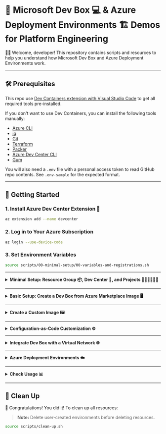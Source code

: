 # 🚀 Microsoft Dev Box 💻 & Azure Deployment Environments 🏗️ Demos for Platform Engineering

👋🏻 Welcome, developer! This repository contains scripts and resources to help you understand how Microsoft Dev Box and Azure Deployment Environments work.

---

## 🛠️ Prerequisites

This repo use [Dev Containers extension with Visual Studio Code](https://marketplace.visualstudio.com/items/?itemName=ms-vscode-remote.remote-containers) to get all required tools pre-installed.

If you don't want to use Dev Containers, you can install the following tools manually:

- [Azure CLI](https://learn.microsoft.com/en-us/cli/azure/install-azure-cli)
- [jq](https://stedolan.github.io/jq/)
- [Git](https://git-scm.com/)
- [Terraform](https://www.terraform.io/downloads.html)
- [Packer](https://developer.hashicorp.com/packer/downloads)
- [Azure Dev Center CLI](https://learn.microsoft.com/en-us/cli/azure/devcenter?view=azure-cli-latest)
- [Gum](https://github.com/charmbracelet/gum)

You will also need a `.env` file with a personal access token to read GitHub repo contents. See `.env-sample` for the expected format.

---

## 🚦 Getting Started

### 1. Install Azure Dev Center Extension 🧩

```bash
az extension add --name devcenter
```

### 2. Log in to Your Azure Subscription

```bash
az login --use-device-code
```

### 3. Set Environment Variables

```bash
source scripts/00-minimal-setup/00-variables-and-registrations.sh
```

---

<details>
<summary><strong>Minimal Setup: Resource Group 📦, Dev Center 🏢, and Projects 👷🏼‍♀️👷🏻‍♂️</strong></summary>

#### Create a Resource Group 📦

```bash
source scripts/00-minimal-setup/01-create-rg.sh
```

#### Create a Dev Center 🏢

```bash
source scripts/00-minimal-setup/02-create-dev-center.sh
```

#### Create Projects and Entra ID Groups

Create a Microsoft Entra ID Group for your developers:

```bash
source scripts/00-minimal-setup/03-create-entra-id-groups.sh
```

Create projects:

```bash
source scripts/00-minimal-setup/03-create-projects.sh
```

</details>

---

<details>
<summary><strong>Basic Setup: Create a Dev Box from Azure Marketplace Image 🖥️</strong></summary>

#### Create a Dev Box Definition 📦

```bash
source scripts/01-basic-devbox/01-create-dev-box-definition.sh
```

#### Create a Dev Box Pool

```bash
source scripts/01-basic-devbox/02-create-dev-box-pool.sh
```

#### Access the Developer Portal

Congrats 🎉! Access the [Developer Portal](https://devportal.microsoft.com) and create a new dev box using any user in the Devs group 👩🏼‍💻👨🏻‍💻.

</details>

---

<details>
<summary><strong>Create a Custom Image 🖼️</strong></summary>

### Option 1: Azure Image Builder

#### 1. Create a Gallery 🖼

```bash
source scripts/02-custom-devbox/image-builder/01-create-azure-compute-gallery.sh
```

#### 2. Create Image Definition ✏

```bash
source scripts/02-custom-devbox/image-builder/02-create-image-definition.sh
```

#### 3. Create Image Version 🏞️

Set up identity and custom role for Image Builder:

```bash
source scripts/02-custom-devbox/image-builder/03-create-azure-image-builder-identity-and-role.sh
```

Define your image template (e.g., `custom-images/win11-with-vscode.json`):

```bash
source scripts/02-custom-devbox/image-builder/04-create-an-image-template.sh
```

#### 4. Use the Custom Image

```bash
source scripts/02-custom-devbox/image-builder/05-create-dev-box-definition.sh
source scripts/02-custom-devbox/image-builder/06-create-dev-box-pool.sh
```

Access the [Developer Portal](https://devportal.microsoft.com) to create a dev box with your custom image.

---

### Option 2: Packer

1. [Install Packer](https://developer.hashicorp.com/packer/install?product_intent=packer).
2. Create a service principal:

```bash
SUBSCRIPTION_ID=$(az account show --query id -o tsv)
RESULT=$(az ad sp create-for-rbac --name hcp-packer --role Contributor --scopes /subscriptions/$SUBSCRIPTION_ID)
```

Set environment variables:

```bash
export ARM_CLIENT_SECRET=$(echo $RESULT | jq -r .password)
export ARM_CLIENT_ID=$(echo $RESULT | jq -r .appId)
export ARM_TENANT_ID=$(az account show --query tenantId -o tsv)
export ARM_SUBSCRIPTION_ID=$(az account show --query id -o tsv)
export ARM_RESOURCE_GROUP_NAME=$PACKER_GALLERY_RESOURCE_GROUP
```

> **IMPORTANT:** Update `variables.pkr.hcl` with your own values.

3. Create resources using Terraform:

```bash
source scripts/02-custom-devbox/packer/01-create-resources-using-tf.sh
```

4. Attach the gallery and create definitions/pools:

```bash
source scripts/02-custom-devbox/packer/02-assign-packer-gallery.sh
source scripts/02-custom-devbox/packer/03-create-dev-box-definitions-for-packer-images.sh
source scripts/02-custom-devbox/packer/04-create-dev-box-pool-with-packer-images.sh
```

Check the [Developer Portal](https://devportal.microsoft.com) for your new images.

</details>

---

<details>
<summary><strong>Configuration-as-Code Customization ⚙️</strong></summary>

You can use configuration-as-code (YAML) to customize dev boxes by installing software, configuring settings, and running scripts.

Platform admins define a Catalog of allowed tasks (YAML + script). Attach the `allowed-tasks` folder to the Dev Center:

```bash
source scripts/02-custom-devbox/customizations/00-attach-catalog-with-allowed-tasks.sh
```

Create a new dev box with customizations by uploading `devbox-customizations/workload.yaml` in the Developer Portal.

Installed example: Visual Studio Code

</details>

---

<details>
<summary><strong>Integrate Dev Box with a Virtual Network 🌐</strong></summary>

#### Create Network Connections 📞

```bash
source scripts/03-network-integration/01-create-vnet-and-network-connections.sh
```

#### Create a SQL Server VM in the VNet

```bash
source scripts/03-network-integration/02-create-vm-with-sql-server-in-that-vnet.sh
```

#### Create a Dev Box Pool 🖥️

```bash
source scripts/03-network-integration/03-create-dev-box-pool.sh
```

Go to the [Developer Portal](https://devportal.microsoft.com) and create a dev box 👩🏼‍💻.

</details>

---

<details>
<summary><strong>Azure Deployment Environments ☁️</strong></summary>

### Using ARM

An environment definition consists of:

- An ARM template (e.g., `azuredeploy.json`)
- A configuration file (`environment.yaml`)

See examples in the `catalog` folder.

```bash
source scripts/04-environments/01-create-a-catalog.sh
```

#### Define Environments with Bicep

```bash
az bicep build --file {bicep_file} --outfile {out_file}
# Example:
az bicep build --file catalog/ARMTemplates/tour-of-heroes-environment/main.bicep --outfile catalog/ARMTemplates/tour-of-heroes-environment/azuredeploy.json
```

#### ADE Extensibility Model

You can use Bicep, Terraform, or Pulumi templates. For Terraform, **do not create the resource group** in your files:

```terraform
variable "resource_group_name" {}

data "azurerm_resource_group" "rg" {
  name = var.resource_group_name
}
```

The resource group is created by Dev Center.

#### Check Deployment Logs

```bash
az devcenter dev environment list --project $PROJECT_FOR_ENVIRONMENTS --dev-center $DEV_CENTER_NAME
az devcenter dev environment show --environment-name $DEV_ENVIRONMENT_TYPE --project $PROJECT_FOR_ENVIRONMENTS --dev-center $DEV_CENTER_NAME
```

Get operation logs:

```bash
YOUR_ENVIRONMENT_NAME="direwolvescosmos"
OPERATION_ID=$(az devcenter dev environment list-operation \
  --environment-name $YOUR_ENVIRONMENT_NAME \
  --project $PROJECT_FOR_ENVIRONMENTS \
  --dev-center $DEV_CENTER_NAME \
  --query "[-1].operationId" -o tsv)

watch az devcenter dev environment show-logs-by-operation \
  --environment-name $YOUR_ENVIRONMENT_NAME \
  --project $PROJECT_FOR_ENVIRONMENTS \
  --operation-id $OPERATION_ID \
  --dev-center $DEV_CENTER_NAME
```

Delete an environment:

```bash
az devcenter dev environment delete \
  --environment-name direwolvesweb \
  --project $PROJECT_FOR_ENVIRONMENTS \
  --dev-center $DEV_CENTER_NAME
```

</details>

---

<details>
<summary><strong>Check Usage 📊</strong></summary>

```bash
source scripts/05-usage/11-check-usage.sh
```

</details>

---

## 🧹 Clean Up

🎉 Congratulations! You did it! To clean up all resources:

> **Note:** Delete user-created environments before deleting resources.

```bash
source scripts/clean-up.sh
```
